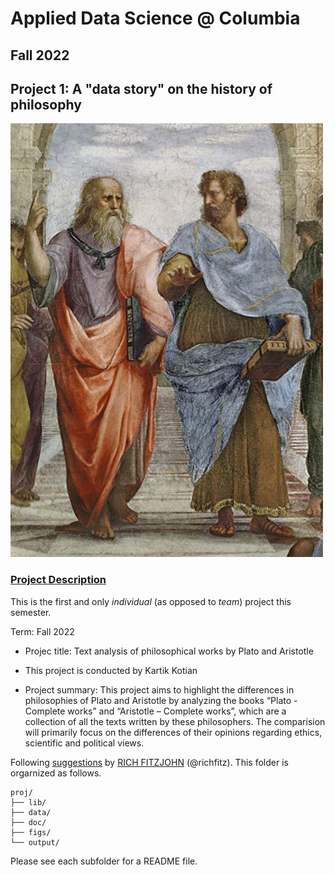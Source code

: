 # Applied Data Science @ Columbia
## Fall 2022
## Project 1: A "data story" on the history of philosophy

<img src="figs/School_of_Athens_.jpg" width="500">

### [Project Description](doc/)
This is the first and only *individual* (as opposed to *team*) project this semester. 

Term: Fall 2022

+ Projec title: Text analysis of philosophical works by Plato and Aristotle
+ This project is conducted by Kartik Kotian

+ Project summary: This project aims to highlight the differences in philosophies of Plato and Aristotle by analyzing the books “Plato - Complete works” and “Aristotle – Complete works”, which are a collection of all the texts written by these philosophers. The comparision will primarily focus on the differences of their opinions regarding ethics, scientific and political views.

Following [suggestions](http://nicercode.github.io/blog/2013-04-05-projects/) by [RICH FITZJOHN](http://nicercode.github.io/about/#Team) (@richfitz). This folder is orgarnized as follows.

```
proj/
├── lib/
├── data/
├── doc/
├── figs/
└── output/
```

Please see each subfolder for a README file.
